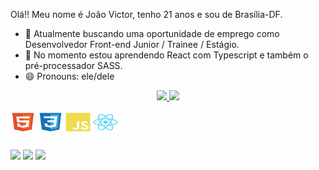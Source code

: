 Olá!! Meu nome é João Victor, tenho 21 anos e sou de Brasília-DF.

- 🔭 Atualmente buscando uma oportunidade de emprego como Desenvolvedor Front-end Junior / Trainee / Estágio.
- 🌱 No momento estou aprendendo React com Typescript e também o pré-processador SASS.
- 😄 Pronouns: ele/dele

<div align="center">
  <a href="https://joaosimplicio.tech">
  <img height="180em" src="https://github-readme-stats.vercel.app/api?username=joaosimplicio&show_icons=true&theme=dark&include_all_commits=true&count_private=true"/>
  <img height="180em" src="https://github-readme-stats.vercel.app/api/top-langs/?username=joaosimplicio&layout=compact&langs_count=7&theme=dark"/>
</div>
  
  <div align="center" style="display: inline-block"><br>
  <img align="center" alt="Joao-HTML" height="30" width="40" src="https://raw.githubusercontent.com/devicons/devicon/master/icons/html5/html5-original.svg">
  <img align="center" alt="Joao-CSS" height="30" width="40" src="https://raw.githubusercontent.com/devicons/devicon/master/icons/css3/css3-original.svg">
  <img align="center" alt="Joao-Js" height="30" width="40" src="https://raw.githubusercontent.com/devicons/devicon/master/icons/javascript/javascript-plain.svg">
  <img align="center" alt="Joao-React" height="30" width="40" src="https://raw.githubusercontent.com/devicons/devicon/master/icons/react/react-original.svg">
</div>
  
  ##
  
  <div> 
  <a href="https://instagram.com/jjoaobtw" target="_blank"><img src="https://img.shields.io/badge/-Instagram-%23E4405F?style=for-the-badge&logo=instagram&logoColor=white" target="_blank"></a>
  <a href = "mailto:joaosimplicio.dev@gmail.com"><img src="https://img.shields.io/badge/-Gmail-%23333?style=for-the-badge&logo=gmail&logoColor=white" target="_blank"></a>
  <a href="https://www.linkedin.com/in/jvsimplicio/" target="_blank"><img src="https://img.shields.io/badge/-LinkedIn-%230077B5?style=for-the-badge&logo=linkedin&logoColor=white" target="_blank"></a> 
</div>
